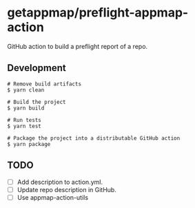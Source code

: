 # getappmap/preflight-appmap-action

GitHub action to build a preflight report of a repo.

## Development

```
# Remove build artifacts
$ yarn clean

# Build the project
$ yarn build

# Run tests
$ yarn test

# Package the project into a distributable GitHub action
$ yarn package
```

## TODO

- [ ] Add description to action.yml.
- [ ] Update repo description in GitHub.
- [ ] Use appmap-action-utils
